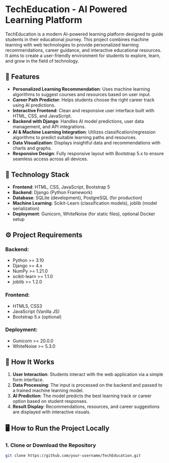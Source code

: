 # TechEducation - AI Powered Learning Platform

TechEducation is a modern AI-powered learning platform designed to guide students in their educational journey. This project combines machine learning with web technologies to provide personalized learning recommendations, career guidance, and interactive educational resources. It aims to create a user-friendly environment for students to explore, learn, and grow in the field of technology.

## 🚀 Features
- **Personalized Learning Recommendation**: Uses machine learning algorithms to suggest courses and resources based on user input.
- **Career Path Predictor**: Helps students choose the right career track using AI predictions.
- **Interactive Frontend**: Clean and responsive user interface built with HTML, CSS, and JavaScript.
- **Backend with Django**: Handles AI model predictions, user data management, and API integrations.
- **AI & Machine Learning Integration**: Utilizes classification/regression algorithms to predict suitable learning paths and resources.
- **Data Visualization**: Displays insightful data and recommendations with charts and graphs.
- **Responsive Design**: Fully responsive layout with Bootstrap 5.x to ensure seamless access across all devices.

## 🧰 Technology Stack
- **Frontend**: HTML, CSS, JavaScript, Bootstrap 5
- **Backend**: Django (Python Framework)
- **Database**: SQLite (development), PostgreSQL (for production)
- **Machine Learning**: Scikit-Learn (classification models), joblib (model serialization)
- **Deployment**: Gunicorn, WhiteNoise (for static files), optional Docker setup

## ⚙️ Project Requirements

### Backend:
- Python >= 3.10
- Django >= 4.x
- NumPy >= 1.21.0
- scikit-learn >= 1.1.0
- joblib >= 1.2.0

### Frontend:
- HTML5, CSS3
- JavaScript (Vanilla JS)
- Bootstrap 5.x (optional)

### Deployment:
- Gunicorn >= 20.0.0
- WhiteNoise >= 5.3.0

## 📌 How It Works
1. **User Interaction**: Students interact with the web application via a simple form interface.
2. **Data Processing**: The input is processed on the backend and passed to a trained machine learning model.
3. **AI Prediction**: The model predicts the best learning track or career option based on student responses.
4. **Result Display**: Recommendations, resources, and career suggestions are displayed with interactive visuals.

## 🖥️ How to Run the Project Locally

### 1. Clone or Download the Repository
```bash
git clone https://github.com/your-username/TechEducation.git

